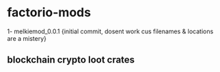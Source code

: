 # factorio-mods
1- melkiemod_0.0.1 {initial commit, dosent work cus filenames & locations are a mistery}
## blockchain crypto loot crates
